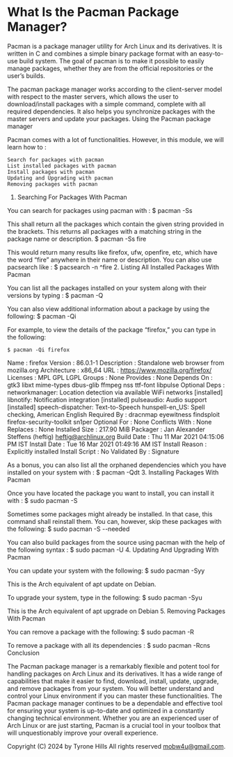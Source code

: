 # What Is the Pacman Package Manager?

Pacman is a package manager utility for Arch Linux and its derivatives. It is written in C and combines a simple binary package format with an easy-to-use build system. The goal of pacman is to make it possible to easily manage packages, whether they are from the official repositories or the user’s builds.

The pacman package manager works according to the client-server model with respect to the master servers, which allows the user to download/install packages with a simple command, complete with all required dependencies. It also helps you synchronize packages with the master servers and update your packages.
Using the Pacman package manager

Pacman comes with a lot of functionalities. However, in this module, we will learn how to :

    Search for packages with pacman
    List installed packages with pacman
    Install packages with pacman
    Updating and Upgrading with pacman
    Removing packages with pacman

1. Searching For Packages With Pacman

You can search for packages using pacman with :
$ pacman -Ss <package-name>

This shall return all the packages which contain the given string provided in the brackets. This returns all packages with a matching string in the package name or description.
$ pacman -Ss fire

This would return many results like firefox, ufw, openfire, etc, which have the word “fire” anywhere in their name or description. You can also use pacsearch like :
$ pacsearch -n ^fire
2. Listing All Installed Packages With Pacman

You can list all the packages installed on your system along with their versions by typing :
$ pacman -Q

You can also view additional information about a package by using the following:
$ pacman -Qi <package-name>

For example, to view the details of the package “firefox,” you can type in the following:

`$ pacman -Qi firefox`

Name            : firefox
Version         : 86.0.1-1
Description     : Standalone web browser from mozilla.org
Architecture    : x86_64
URL             : https://www.mozilla.org/firefox/
Licenses        : MPL  GPL  LGPL
Groups          : None
Provides        : None
Depends On      : gtk3  libxt  mime-types  dbus-glib  ffmpeg  nss  ttf-font  libpulse
Optional Deps   : networkmanager: Location detection via available WiFi networks [installed]
                  libnotify: Notification integration [installed]
                  pulseaudio: Audio support [installed]
                  speech-dispatcher: Text-to-Speech
                  hunspell-en_US: Spell checking, American English
Required By     : dracnmap  eyewitness  findsploit  firefox-security-toolkit  sn1per
Optional For    : None
Conflicts With  : None
Replaces        : None
Installed Size  : 217.90 MiB
Packager        : Jan Alexander Steffens (heftig) <heftig@archlinux.org>
Build Date      : Thu 11 Mar 2021 04:15:06 PM IST
Install Date    : Tue 16 Mar 2021 01:49:16 AM IST
Install Reason  : Explicitly installed
Install Script  : No
Validated By    : Signature

As a bonus, you can also list all the orphaned dependencies which you have installed on your system with :
$ pacman -Qdt
3. Installing Packages With Pacman

Once you have located the package you want to install, you can install it with :
$ sudo pacman -S <package-name>

Sometimes some packages might already be installed. In that case, this command shall reinstall them. You can, however, skip these packages with the following:
$ sudo pacman -S <package-name> --needed

You can also build packages from the source using pacman with the help of the following syntax :
$ sudo pacman -U <package-file>
4. Updating And Upgrading With Pacman

You can update your system with the following:
$  sudo pacman -Syy

This is the Arch equivalent of apt update on Debian.

To upgrade your system, type in the following:
$ sudo pacman -Syu

This is the Arch equivalent of apt upgrade on Debian
5. Removing Packages With Pacman

You can remove a package with the following:
$ sudo pacman -R <package-name>

To remove a package with all its dependencies :
$ sudo pacman -Rcns <package-name>
Conclusion

The Pacman package manager is a remarkably flexible and potent tool for handling packages on Arch Linux and its derivatives. It has a wide range of capabilities that make it easier to find, download, install, update, upgrade, and remove packages from your system. You will better understand and control your Linux environment if you can master these functionalities. The Pacman package manager continues to be a dependable and effective tool for ensuring your system is up-to-date and optimized in a constantly changing technical environment. Whether you are an experienced user of Arch Linux or are just starting, Pacman is a crucial tool in your toolbox that will unquestionably improve your overall experience.

Copyright (C) 2024 by Tyrone Hills All rights reserved <mobw4u@gmail.com>.
